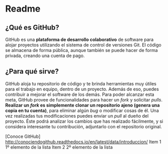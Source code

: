 # Readme
## ¿Qué es GitHub?
GitHub es una **plataforma de desarrollo colaborativo** de software para alojar proyectos utilizando el sistema de control de versiones Git. El código se almacena de forma pública, aunque también se puede hacer de forma privada, creando una cuenta de pago.
## ¿Para qué sirve?
GitHub aloja tu repositorio de código y te brinda herramientas muy útiles para el trabajo en equipo, dentro de un proyecto. Además de eso, puedes contribuir a mejorar el software de los demás. Para poder alcanzar esta meta, GitHub provee de funcionalidades para hacer un *fork* y solicitar *pulls*. **Realizar un *fork* es simplemente clonar un repositorio ajeno (genera una copia en tu cuenta)**, para eliminar algún *bug* o modificar cosas de él. Una vez realizadas tus modificaciones puedes enviar un *pull* al dueño del proyecto. Éste podrá analizar los cambios que has realizado fácilmente, y si considera interesante tu contribución, adjuntarlo con el repositorio original.

[Conoce GitHub] http://conociendogithub.readthedocs.io/en/latest/data/introduccion/
Item 1 1º elemento de la lista
Item 2 2º elemento de la lista
